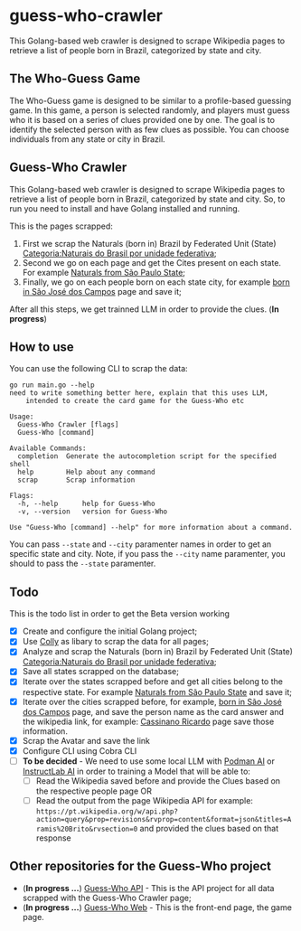 # guess-who-crawler

This Golang-based web crawler is designed to scrape Wikipedia pages to retrieve a list of people born in Brazil, categorized by state and city.

## The Who-Guess Game
The Who-Guess game is designed to be similar to a profile-based guessing game. In this game, a person is selected randomly, and players must guess who it is based on a series of clues provided one by one. The goal is to identify the selected person with as few clues as possible. You can choose individuals from any state or city in Brazil.

## Guess-Who Crawler

This Golang-based web crawler is designed to scrape Wikipedia pages to retrieve a list of people born in Brazil, categorized by state and city. So, to run you need to install and have Golang installed and running.

This is the pages scrapped:

1. First we scrap the Naturals (born in) Brazil by Federated Unit (State) [Categoria:Naturais do Brasil por unidade federativa](https://pt.wikipedia.org/wiki/Categoria:Naturais_do_Brasil_por_unidade_federativa);
2. Second we go on each page and get the Cites present on each state. For example [Naturals from São Paulo State](https://pt.wikipedia.org/w/index.php?title=Categoria:Naturais_do_estado_de_S%C3%A3o_Paulo&subcatuntil=Jacare%C3%AD%0ANaturais+de+Jacare%C3%AD#mw-subcategories);
3. Finally, we go on each people born on each state city, for example [born in São José dos Campos](https://pt.wikipedia.org/wiki/Categoria:Naturais_de_S%C3%A3o_Jos%C3%A9_dos_Campos) page and save it;

After all this steps, we get trainned LLM in order to provide the clues. (**In progress**)

## How to use

You can use the following CLI to scrap the data:

```{bash}
go run main.go --help
need to write something better here, explain that this uses LLM, 
	intended to create the card game for the Guess-Who etc

Usage:
  Guess-Who Crawler [flags]
  Guess-Who [command]

Available Commands:
  completion  Generate the autocompletion script for the specified shell
  help        Help about any command
  scrap       Scrap information

Flags:
  -h, --help      help for Guess-Who
  -v, --version   version for Guess-Who

Use "Guess-Who [command] --help" for more information about a command.
```

You can pass `--state` and `--city` paramenter names in order to get an specific state and city. Note, if you pass the `--city` name paramenter, you should to pass the `--state` paramenter.

## Todo
This is the todo list in order to get the Beta version working

- [x] Create and configure the initial Golang project;
- [x] Use [Colly](https://github.com/gocolly/colly) as libary to scrap the data for all pages;
- [x] Analyze and scrap the Naturals (born in) Brazil by Federated Unit (State) [Categoria:Naturais do Brasil por unidade federativa](https://pt.wikipedia.org/wiki/Categoria:Naturais_do_Brasil_por_unidade_federativa);
- [x] Save all states scrapped on the database;
- [x] Iterate over the states scrapped before and get all cities belong to the respective state. For example [Naturals from São Paulo State](https://pt.wikipedia.org/w/index.php?title=Categoria:Naturais_do_estado_de_S%C3%A3o_Paulo&subcatuntil=Jacare%C3%AD%0ANaturais+de+Jacare%C3%AD#mw-subcategories) and save it;
- [x] Iterate over the cities scrapped before, for example, [born in São José dos Campos](https://pt.wikipedia.org/wiki/Categoria:Naturais_de_S%C3%A3o_Jos%C3%A9_dos_Campos) page, and save the person name as the card answer and the wikipedia link, for example: [Cassinano Ricardo](https://pt.wikipedia.org/wiki/Cassiano_Ricardo) page save those information.
- [x] Scrap the Avatar and save the link
- [x] Configure CLI using Cobra CLI
- [ ] **To be decided** - We need to use some local LLM with [Podman AI](https://podman-desktop.io/docs/ai-lab) or [InstructLab AI](https://instructlab.ai/) in order to training a Model that will be able to:
    - [ ] Read the Wikipedia saved before and provide the Clues based on the respective people page OR
    - [ ] Read the output from the page Wikipedia API for example: `https://pt.wikipedia.org/w/api.php?action=query&prop=revisions&rvprop=content&format=json&titles=Aramis%20Brito&rvsection=0` and provided the clues based on that response

## Other repositories for the Guess-Who project

- (**In progress ...**) [Guess-Who API](https://github.com/pedro-hos/guess-who-api) - This is the API project for all data scrapped with the Guess-Who Crawler page;
- (**In progress ...**) [Guess-Who Web](https://github.com/pedro-hos/guess-who-web) - This is the front-end page, the game page.
